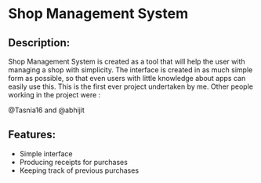 # Shop Management System
## Description:
Shop Management System is created as a tool that will help the user with managing a shop with simplicity. 
The interface is created in as much simple form as possible, so that even users with little knowledge about apps can easily use this.
This is the first ever project undertaken by me. Other people working in the project were : 

@Tasnia16 and @abhijit

## Features:
- Simple interface
- Producing receipts for purchases
- Keeping track of previous purchases
